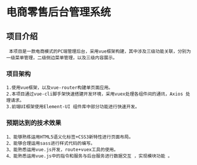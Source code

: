 # 电商零售后台管理系统

## 项目介绍
```
 本项目是一款电商模式的PC端管理后台，采用vue框架构建，其中涉及三级功能关联，分别为一级菜单管理，二级侧边菜单管理，以及三级内容展示。
```

### 项目架构
```
1.使用vue框架，以及vue-router构建单页面应用。 
2.本项目通过vue-cli脚手架快速搭建开发环境，采用vuex处理各组件间的通讯，Axios 处理请求。
3.前端UI框架使用Element-UI 组件库中部分功能进行快速开发。
```

### 预期达到的技术效果
```
1、能够熟练运用HTML5语义化标签+CSS3新特性进行页面布局。
2、能够合理运用sass进行样式代码的编写。
3、能熟悉运用vue.js开发，route+vuex工具的使用。 
4、能熟悉运用vue.js中的指令和服务与后台服务进行数据交互 ，实现模块功能 。
```
